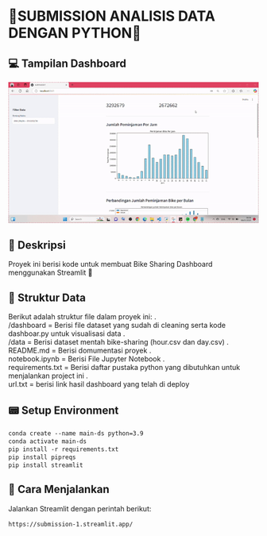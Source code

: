 # 🐍SUBMISSION ANALISIS DATA DENGAN PYTHON🐍

## 💻 Tampilan Dashboard
![Demo GIF](https://github.com/tianiayu/kumpulangif/blob/53998decabbe14648de4a65b8cdfdad1f427851f/Submission%201.gif)

## 📌 Deskripsi
Proyek ini berisi kode untuk membuat Bike Sharing Dashboard menggunakan Streamlit 👑

## 📂 Struktur Data
Berikut adalah struktur file dalam proyek ini:
.<br>/dashboard       = Berisi file dataset yang sudah di cleaning serta kode dashboar.py untuk visualisasi data
.<br>/data            = Berisi dataset mentah bike-sharing (hour.csv dan day.csv)
.<br>README.md        = Berisi domumentasi proyek 
.<br>notebook.ipynb   = Berisi File Jupyter Notebook
.<br>requirements.txt = Berisi daftar pustaka python yang dibutuhkan untuk menjalankan project ini
.<br>url.txt          = berisi link hasil dashboard yang telah di deploy

## 📟 Setup Environment
```
conda create --name main-ds python=3.9
conda activate main-ds
pip install -r requirements.txt
pip install pipreqs
pip install streamlit
```

## 🚀 Cara Menjalankan
Jalankan Streamlit dengan perintah berikut:
```
https://submission-1.streamlit.app/
```
